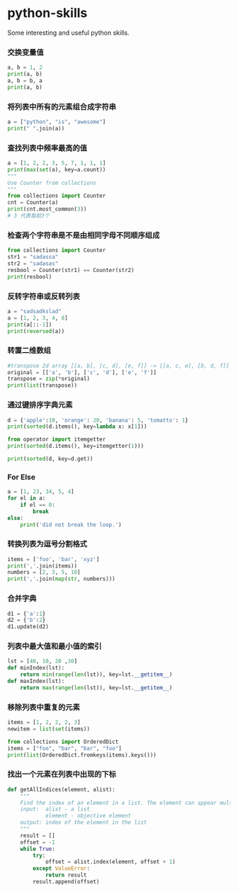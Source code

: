 # python-skills
Some interesting and useful python skills.

### 交换变量值
```python
a, b = 1, 2
print(a, b)
a, b = b, a
print(a, b)
```

### 将列表中所有的元素组合成字符串
```python
a = ["python", "is", "awesome"]
print(" ".join(a))
```

### 查找列表中频率最高的值
```python
a = [1, 2, 2, 3, 5, 7, 1, 1, 1]
print(max(set(a), key=a.count))
"""
Use Counter from collections
"""
from collections import Counter
cnt = Counter(a)
print(cnt.most_common(3))
# 3 代表取前3个
```

### 检查两个字符串是不是由相同字母不同顺序组成
```python
from collections import Counter
str1 = "sadassa"
str2 = "sadasas"
resbool = Counter(str1) == Counter(str2)
print(resbool)
```

### 反转字符串或反转列表
```python
a = "sadsadkslad"
a = [1, 2, 3, 4, 8]
print(a[::-1])
print(reversed(a))
```

### 转置二维数组
```python
#transpose 2d array [[a, b], [c, d], [e, f]] -> [[a, c, e], [b, d, f]]
original = [['a', 'b'], ['c', 'd'], ['e', 'f']]
transpose = zip(*original)
print(list(transpose))
```

### 通过键排序字典元素
```python
d = {'apple':10, 'orange': 20, 'banana': 5, 'tomatto': 1}
print(sorted(d.items(), key=lambda x: x[1]))

from operator import itemgetter
print(sorted(d.items(), key=itemgetter(1)))

print(sorted(d, key=d.get))
```

### For Else
```python
a = [1, 23, 34, 5, 4]
for el in a:
    if el == 0:
        break
else:
    print('did not break the loop.')
```

### 转换列表为逗号分割格式
```python
items = ['foo', 'bar', 'xyz']
print(','.join(items))
numbers = [2, 3, 5, 10]
print(','.join(map(str, numbers)))
```
### 合并字典
```python
d1 = {'a':1}
d2 = {'b':2}
d1.update(d2)
```
### 列表中最大值和最小值的索引
```python
lst = [40, 10, 20 ,30]
def minIndex(lst):
    return min(range(len(lst)), key=lst.__getitem__)
def maxIndex(lst):
    return max(range(len(lst)), key=lst.__getitem__)
```

### 移除列表中重复的元素
```python
items = [1, 2, 2, 2, 3]
newitem = list(set(items))

from collections import OrderedDict
items = ["foo", "bar", "bar", "foo"]
print(list(OrderedDict.fromkeys(items).keys()))
```
### 找出一个元素在列表中出现的下标
```python
def getAllIndices(element, alist):
    """
    Find the index of an element in a list. The element can appear multiple times.
    input:  alist - a list
            element - objective element
    output: index of the element in the list
    """
    result = []
    offset = -1
    while True:
        try:
            offset = alist.index(element, offset + 1)
        except ValueError:
            return result
        result.append(offset)
```

